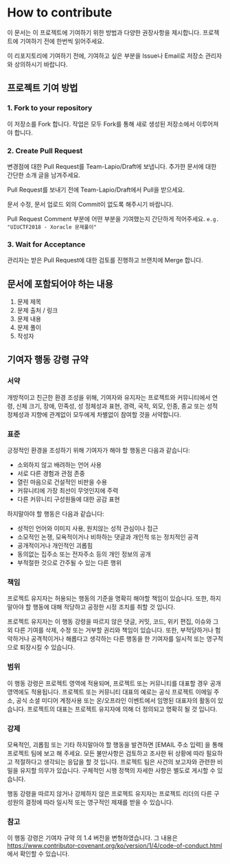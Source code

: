 # How to contribute

이 문서는 이 프로젝트에 기여하기 위한 방법과 다양한 권장사항을 제시합니다. 프로젝트에 기여하기 전에 한번씩 읽어주세요.

이 리포지토리에 기여하기 전에, 기여하고 싶은 부분을 Issue나 Email로 저장소 관리자와 상의하시기 바랍니다. 


## 프로젝트 기여 방법

### 1. Fork to your repository

이 저장소를 Fork 합니다. 작업은 모두 Fork를 통해 새로 생성된 저장소에서 이루어져야 합니다.

### 2. Create Pull Request

변경점에 대한 Pull Request를 Team-Lapio/Draft에 보냅니다. 추가한 문서에 대한 간단한 소개 글을 남겨주세요. 

Pull Request를 보내기 전에 Team-Lapio/Draft에서 Pull을 받으세요.

문서 수정, 문서 업로드 외의 Commit이 없도록 해주시기 바랍니다.

Pull Request Comment 부분에 어떤 부분을 기여했는지 간단하게 적어주세요. `e.g. "UIUCTF2018 - Xoracle 문제풀이"`

### 3. Wait for Acceptance

관리자는 받은 Pull Request에 대한 검토를 진행하고 브랜치에 Merge 합니다.

## 문서에 포함되어야 하는 내용

1. 문제 제목
2. 문제 출처 / 링크
3. 문제 내용
4. 문제 풀이
5. 작성자

## 기여자 행동 강령 규약

### 서약

개방적이고 친근한 환경 조성을 위해, 기여자와 유지자는 프로젝트와 커뮤니티에서
연령, 신체 크기, 장애, 민족성, 성 정체성과 표현, 경력, 국적, 외모, 인종, 종교
또는 성적 정체성과 지향에 관계없이 모두에게 차별없이 참여할 것을 서약합니다.

### 표준

긍정적인 환경을 조성하기 위해 기여자가 해야 할 행동은 다음과 같습니다:


* 소외하지 않고 배려하는 언어 사용
* 서로 다른 경험과 관점 존중
* 열린 마음으로 건설적인 비판을 수용
* 커뮤니티에 가장 최선이 무엇인지에 주력
* 다른 커뮤니티 구성원들에 대한 공감 표현


하지말아야 할 행동은 다음과 같습니다:


* 성적인 언어와 이미지 사용, 원치않는 성적 관심이나 접근
* 소모적인 논쟁, 모욕적이거나 비하하는 댓글과 개인적 또는 정치적인 공격
* 공개적이거나 개인적인 괴롭힘
* 동의없는 집주소 또는 전자주소 등의 개인 정보의 공개
* 부적절한 것으로 간주될 수 있는 다른 행위


### 책임

프로젝트 유지자는 허용되는 행동의 기준을 명확히 해야할 책임이 있습니다. 또한,
하지말아야 할 행동에 대해 적당하고 공정한 시정 조치를 취할 것 입니다.

프로젝트 유지자는 이 행동 강령을 따르지 않은 댓글, 커밋, 코드, 위키 편집,
이슈와 그 외 다른 기여를 삭제, 수정 또는 거부할 권리와 책임이 있습니다. 또한,
부적당하거나 험악하거나 공격적이거나 해롭다고 생각하는 다른 행동을 한 기여자를
일시적 또는 영구적으로 퇴장시킬 수 있습니다.

### 범위

이 행동 강령은 프로젝트 영역에 적용되며, 프로젝트 또는 커뮤니티를 대표할 경우
공개 영역에도 적용됩니다. 프로젝트 또는 커뮤니티 대표의 예로는 공식 프로젝트
이메일 주소, 공식 소셜 미디어 계정사용 또는 온/오프라인 이벤트에서 임명된
대표자의 활동이 있습니다. 프로젝트의 대표는 프로젝트 유지자에 의해 더 정의되고
명확히 될 것 입니다.

### 강제

모욕적인, 괴롭힘 또는 기타 하지말아야 할 행동을 발견하면 [EMAIL 주소 입력] 을
통해 프로젝트 팀에 보고 해 주세요. 모든 불만사항은 검토하고 조사한 뒤 상황에
따라 필요하고 적절하다고 생각되는 응답을 할 것 입니다. 프로젝트 팀은 사건의
보고자와 관련한 비밀을 유지할 의무가 있습니다. 구체적인 시행 정책의 자세한
사항은 별도로 게시할 수 있습니다.

행동 강령을 따르지 않거나 강제하지 않은 프로젝트 유지자는 프로젝트 리더의 다른
구성원의 결정에 따라 일시적 또는 영구적인 제재를 받을 수 있습니다.

### 참고

이 행동 강령은 기여자 규약 의 1.4 버전을 변형하였습니다. 그 내용은
https://www.contributor-covenant.org/ko/version/1/4/code-of-conduct.html 에서
확인할 수 있습니다.
